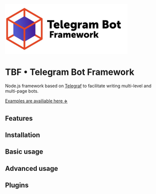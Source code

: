 <img src="https://github.com/powerdot/Telegram-Bot-Framework/blob/master/assets/head1-crop.jpg?raw=true" width=400/>

# TBF • Telegram Bot Framework
Node.js framework based on [Telegraf](https://github.com/telegraf/telegraf) to facilitate writing multi-level and multi-page bots.

[Examples are availiable here ✈️](https://github.com/powerdot/Telegram-Bot-Framework/examples/)

## Features

## Installation

## Basic usage

## Advanced usage

## Plugins
